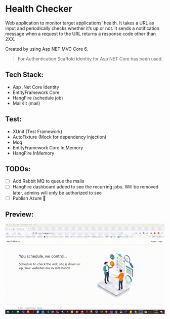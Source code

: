 # Health Checker

Web application to monitor target applications’ health. It takes a URL as input and
periodically checks whether it’s up or not. It sends a notification message when a request to the URL
returns a response code other than 2XX.

Created by using Asp NET MVC Core 6.

> For Authentication Scaffold Identity for Asp NET Core has been used.

## Tech Stack:
- Asp .Net Core Identity
- EntityFramework Core
- HangFire (schedule job)
- MailKit (mail)

## Test:
- XUnit (Test Framework)
- AutoFixture (Mock for dependency injection)
- Moq
- EntityFramework Core In Memory
- HangFire InMemory

## TODOs:
- [ ] Add Rabbit MQ to queue the mails
- [ ] HangFire dashboard added to see the recurring jobs. Will be removed later, admins will only be authorized to see
- [ ] Publish Azure :tada:

## Preview:
![preview](https://github.com/arslanmurat06/healthchecker/blob/master/2021-12-02-01-23-25_1.gif)


